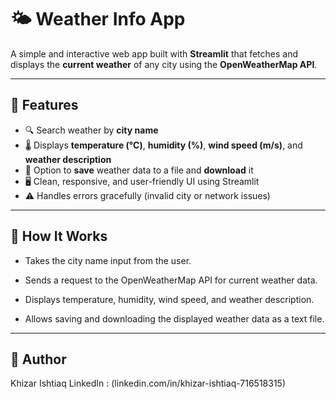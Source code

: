 # 🌤️ Weather Info App

A simple and interactive web app built with **Streamlit** that fetches and displays the **current weather** of any city using the **OpenWeatherMap API**.

---

## 🚀 Features

- 🔍 Search weather by **city name**  
- 🌡️ Displays **temperature (°C)**, **humidity (%)**, **wind speed (m/s)**, and **weather description**  
- 💾 Option to **save** weather data to a file and **download** it  
- 🖥️ Clean, responsive, and user-friendly UI using Streamlit  
- ⚠️ Handles errors gracefully (invalid city or network issues)

---
## 🧠 How It Works
- Takes the city name input from the user.

- Sends a request to the OpenWeatherMap API for current weather data.

- Displays temperature, humidity, wind speed, and weather description.

- Allows saving and downloading the displayed weather data as a text file.

---

## 👤 Author
Khizar Ishtiaq
LinkedIn : (linkedin.com/in/khizar-ishtiaq-716518315)
